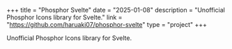+++
title = "Phosphor Svelte"
date = "2025-01-08"
description = "Unofficial Phosphor Icons library for Svelte."
link = "https://github.com/haruaki07/phosphor-svelte"
type = "project"
+++

Unofficial Phosphor Icons library for Svelte.
